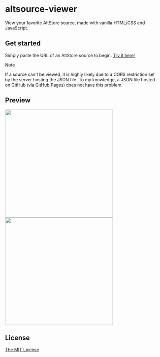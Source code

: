 # altsource-viewer

View your favorite AltStore source, made with vanilla HTML/CSS and JavaScript.

## Get started
Simply paste the URL of an AltStore source to begin. [Try it here!](https://ios.drifty.win)

> [!NOTE]
> If a source can't be viewed, it is highly likely due to a CORS restriction set by the server hosting the JSON file. To my knowledge, a JSON file hosted on GitHub (via GitHub Pages) does not have this problem.

## Preview
<img src="https://github.com/therealFoxster/altsource-viewer/assets/77606385/2fa75e94-e999-4f94-8d30-58706edd9c0a" width="350"><img src="https://github.com/therealFoxster/altsource-viewer/assets/77606385/63a7ec3d-c23c-4d86-8f51-f118a7c8a3bb" width="350">


## License
[The MIT License](https://github.com/therealFoxster/altsource-viewer/blob/master/LICENSE.md)
